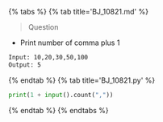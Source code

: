 {% tabs %}
{% tab title='BJ_10821.md' %}

> Question

* Print number of comma plus 1

```txt
Input: 10,20,30,50,100
Output: 5
```

{% endtab %}
{% tab title='BJ_10821.py' %}

```py
print(1 + input().count(","))
```

{% endtab %}
{% endtabs %}
